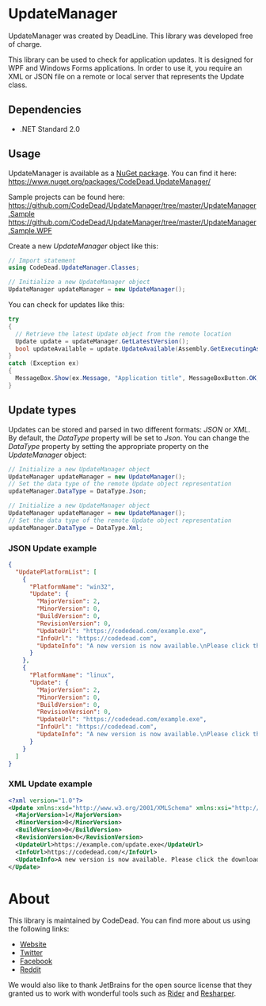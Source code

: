 # UpdateManager
UpdateManager was created by DeadLine. This library was developed free of charge.

This library can be used to check for application updates. It is designed for WPF and Windows Forms applications.
In order to use it, you require an XML or JSON file on a remote or local server that represents the Update class.

## Dependencies
* .NET Standard 2.0

## Usage
UpdateManager is available as a [NuGet package](https://www.nuget.org/packages/CodeDead.UpdateManager/). You can find it here:  
https://www.nuget.org/packages/CodeDead.UpdateManager/

Sample projects can be found here:  
https://github.com/CodeDead/UpdateManager/tree/master/UpdateManager.Sample  
https://github.com/CodeDead/UpdateManager/tree/master/UpdateManager.Sample.WPF

Create a new *UpdateManager* object like this:
```C#
// Import statement
using CodeDead.UpdateManager.Classes;

// Initialize a new UpdateManager object
UpdateManager updateManager = new UpdateManager();
```

You can check for updates like this:
```C#
try
{
  // Retrieve the latest Update object from the remote location
  Update update = updateManager.GetLatestVersion();
  bool updateAvailable = update.UpdateAvailable(Assembly.GetExecutingAssembly().GetName().Version);
}
catch (Exception ex)
{
  MessageBox.Show(ex.Message, "Application title", MessageBoxButton.OK, MessageBoxImage.Error);
}
```
## Update types
Updates can be stored and parsed in two different formats: *JSON* or *XML*. By default, the *DataType* property will be set to *Json*. You can change the *DataType* property by setting the appropriate property on the *UpdateManager* object:
```C#
// Initialize a new UpdateManager object
UpdateManager updateManager = new UpdateManager();
// Set the data type of the remote Update object representation
updateManager.DataType = DataType.Json;
```

```C#
// Initialize a new UpdateManager object
UpdateManager updateManager = new UpdateManager();
// Set the data type of the remote Update object representation
updateManager.DataType = DataType.Xml;
```

### JSON Update example
```JSON
{
  "UpdatePlatformList": [
    {
      "PlatformName": "win32",
      "Update": {
        "MajorVersion": 2,
        "MinorVersion": 0,
        "BuildVersion": 0,
        "RevisionVersion": 0,
        "UpdateUrl": "https://codedead.com/example.exe",
        "InfoUrl": "https://codedead.com",
        "UpdateInfo": "A new version is now available.\nPlease click the download button to download version 2.0.0.0"
      }
    },
    {
      "PlatformName": "linux",
      "Update": {
        "MajorVersion": 2,
        "MinorVersion": 0,
        "BuildVersion": 0,
        "RevisionVersion": 0,
        "UpdateUrl": "https://codedead.com/example.exe",
        "InfoUrl": "https://codedead.com",
        "UpdateInfo": "A new version is now available.\nPlease click the download button to download version 2.0.0.0"
      }
    }
  ]
}
```

### XML Update example
```XML
<?xml version="1.0"?>
<Update xmlns:xsd="http://www.w3.org/2001/XMLSchema" xmlns:xsi="http://www.w3.org/2001/XMLSchema-instance">
  <MajorVersion>1</MajorVersion>
  <MinorVersion>0</MinorVersion>
  <BuildVersion>0</BuildVersion>
  <RevisionVersion>0</RevisionVersion>
  <UpdateUrl>https://example.com/update.exe</UpdateUrl>
  <InfoUrl>https://codedead.com/</InfoUrl>
  <UpdateInfo>A new version is now available. Please click the download button to download version 1.0.0.0</UpdateInfo>
</Update>
```

# About
This library is maintained by CodeDead. You can find more about us using the following links:
* [Website](https://codedead.com)
* [Twitter](https://twitter.com/C0DEDEAD)
* [Facebook](https://facebook.com/deadlinecodedead)
* [Reddit](https://reddit.com/r/CodeDead/)

We would also like to thank JetBrains for the open source license that they granted us to work with wonderful tools such as [Rider](https://jetbrains.com/rider) and [Resharper](https://jetbrains.com/resharper).
